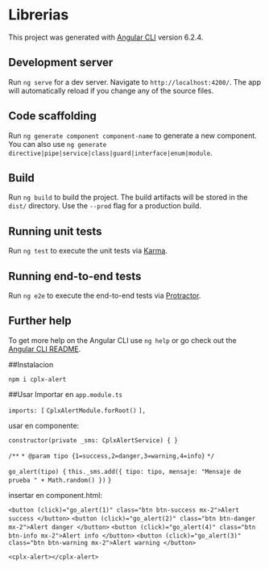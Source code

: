 # Librerias

This project was generated with [Angular CLI](https://github.com/angular/angular-cli) version 6.2.4.

## Development server

Run `ng serve` for a dev server. Navigate to `http://localhost:4200/`. The app will automatically reload if you change any of the source files.

## Code scaffolding

Run `ng generate component component-name` to generate a new component. You can also use `ng generate directive|pipe|service|class|guard|interface|enum|module`.

## Build

Run `ng build` to build the project. The build artifacts will be stored in the `dist/` directory. Use the `--prod` flag for a production build.

## Running unit tests

Run `ng test` to execute the unit tests via [Karma](https://karma-runner.github.io).

## Running end-to-end tests

Run `ng e2e` to execute the end-to-end tests via [Protractor](http://www.protractortest.org/).

## Further help

To get more help on the Angular CLI use `ng help` or go check out the [Angular CLI README](https://github.com/angular/angular-cli/blob/master/README.md).

##Instalacion 

`npm i cplx-alert`

##Usar
Importar en `app.module.ts`

`imports: [`
        `CplxAlertModule.forRoot()`
`],`


usar en componente:

`constructor(private _sms: CplxAlertService) { }`

`/**`
`* @param tipo {1=success,2=danger,3=warning,4=info}`
`*/`

`go_alert(tipo) {`
    `this._sms.add({ tipo: tipo, mensaje: "Mensaje de prueba " + Math.random() })`
`}`

insertar en component.html:

`<button (click)="go_alert(1)" class="btn btn-success mx-2">Alert success </button>`
`<button (click)="go_alert(2)" class="btn btn-danger mx-2">Alert danger </button>`
`<button (click)="go_alert(4)" class="btn btn-info mx-2">Alert info </button>`
`<button (click)="go_alert(3)" class="btn btn-warning mx-2">Alert warning </button>`

`<cplx-alert></cplx-alert>`
